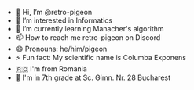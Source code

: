 - 👋 Hi, I’m @retro-pigeon
- 👀 I’m interested in Informatics
- 🌱 I’m currently learning Manacher's algorithm
- 📫 How to reach me retro-pigeon on Discord
- 😄 Pronouns: he/him/pigeon
- ⚡ Fun fact: My scientific name is Columba Exponens
- 🇷🇴  I'm from Romania
- 🏫 I'm in 7th grade at Sc. Gimn. Nr. 28 Bucharest
<!---
retro-pigeon/retro-pigeon is a ✨ special ✨ repository because its `README.md` (this file) appears on your GitHub profile.
You can click the Preview link to take a look at your changes.
--->

